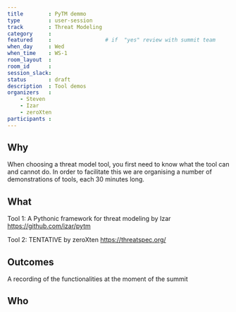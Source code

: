 ```yaml
---
title        : PyTM demmo
type         : user-session
track        : Threat Modeling
category     :
featured     :                 # if  "yes" review with summit team
when_day     : Wed
when_time    : WS-1
room_layout  :
room_id      : 
session_slack: 
status       : draft
description  : Tool demos
organizers   :
    - Steven
    - Izar
    - zeroXten
participants :
---
```


## Why
When choosing a threat model tool, you first need to know what the tool can and cannot do. In order to facilitate this we are organising a number of demonstrations of tools, each 30 minutes long.

## What
Tool 1: A Pythonic framework for threat modeling by Izar
https://github.com/izar/pytm

Tool 2: TENTATIVE by zeroXten
https://threatspec.org/


## Outcomes
A recording of the functionalities at the moment of the summit

## Who
